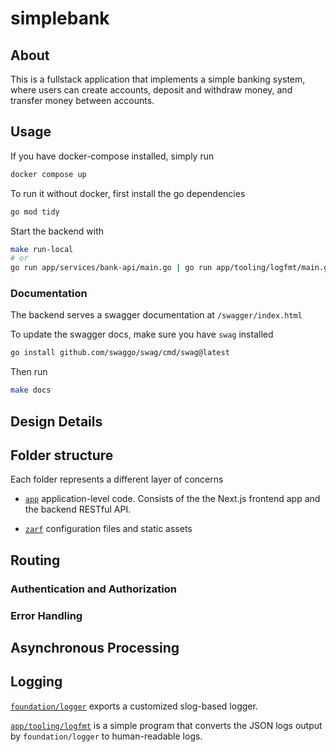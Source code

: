 # simplebank


## About

This is a fullstack application that implements a simple banking system,
where users can create accounts, deposit and withdraw money, and
transfer money between accounts.

## Usage

If you have docker-compose installed, simply run

``` bash
docker compose up
```

To run it without docker, first install the go dependencies

``` bash
go mod tidy
```

Start the backend with

``` bash
make run-local
# or
go run app/services/bank-api/main.go | go run app/tooling/logfmt/main.go
```

### Documentation

The backend serves a swagger documentation at `/swagger/index.html`

To update the swagger docs, make sure you have `swag` installed

``` bash
go install github.com/swaggo/swag/cmd/swag@latest
```

Then run

``` bash
make docs
```

## Design Details

## Folder structure

Each folder represents a different layer of concerns

- [`app`](https://github.com/qiushiyan/simplebank/tree/main/app)
  application-level code. Consists of the the Next.js frontend app and
  the backend RESTful API.

- [`zarf`](https://github.com/qiushiyan/simplebank/tree/main/zarf)
  configuration files and static assets

## Routing

### Authentication and Authorization

### Error Handling

## Asynchronous Processing

## Logging

[`foundation/logger`](https://github.com/qiushiyan/simplebank/tree/main/foundation/logger)
exports a customized slog-based logger.

[`app/tooling/logfmt`](https://github.com/qiushiyan/simplebank/tree/main/app/tooling/logfmt)
is a simple program that converts the JSON logs output by
`foundation/logger` to human-readable logs.
